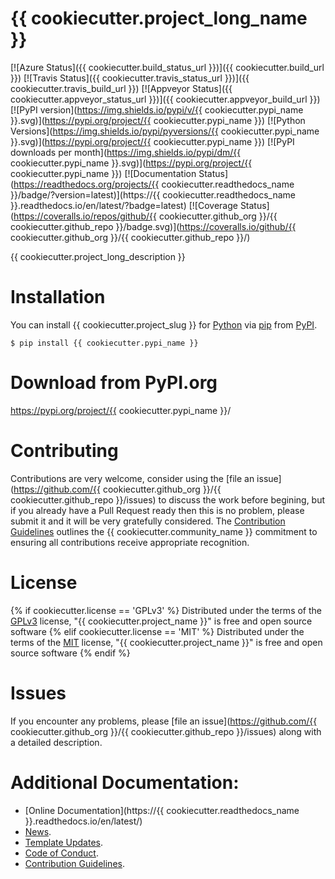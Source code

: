 # {{ cookiecutter.project_long_name }}

[![Azure Status]({{ cookiecutter.build_status_url }})]({{ cookiecutter.build_url }})
[![Travis Status]({{ cookiecutter.travis_status_url }})]({{ cookiecutter.travis_build_url }})
[![Appveyor Status]({{ cookiecutter.appveyor_status_url }})]({{ cookiecutter.appveyor_build_url }})
[![PyPI version](https://img.shields.io/pypi/v/{{ cookiecutter.pypi_name }}.svg)](https://pypi.org/project/{{ cookiecutter.pypi_name }})
[![Python Versions](https://img.shields.io/pypi/pyversions/{{ cookiecutter.pypi_name }}.svg)](https://pypi.org/project/{{ cookiecutter.pypi_name }})
[![PyPI downloads per month](https://img.shields.io/pypi/dm/{{ cookiecutter.pypi_name }}.svg)](https://pypi.org/project/{{ cookiecutter.pypi_name }})
[![Documentation Status](https://readthedocs.org/projects/{{ cookiecutter.readthedocs_name }}/badge/?version=latest)](https://{{ cookiecutter.readthedocs_name }}.readthedocs.io/en/latest/?badge=latest)
[![Coverage Status](https://coveralls.io/repos/github/{{ cookiecutter.github_org }}/{{ cookiecutter.github_repo }}/badge.svg)](https://coveralls.io/github/{{ cookiecutter.github_org }}/{{ cookiecutter.github_repo }}/)

{{ cookiecutter.project_long_description }}

# Installation

You can install {{ cookiecutter.project_slug }} for
[Python](https://www.python.org/) via
[pip](https://pypi.org/project/pip/)
from [PyPI](https://pypi.org/).

```
$ pip install {{ cookiecutter.pypi_name }}
```

# Download from PyPI.org

https://pypi.org/project/{{ cookiecutter.pypi_name }}/

# Contributing

Contributions are very welcome, consider using the
[file an issue](https://github.com/{{ cookiecutter.github_org }}/{{ cookiecutter.github_repo }}/issues)
to discuss the work before begining, but if you already have a Pull Request
ready then this is no problem, please submit it and it will be very gratefully
considered. The [Contribution Guidelines](CONTRIBUTING.md)
outlines the {{ cookiecutter.community_name }} commitment to ensuring all
contributions receive appropriate recognition.

# License

{% if cookiecutter.license == 'GPLv3' %}
Distributed under the terms of the [GPLv3](https://opensource.org/licenses/GPL-3.0)
license, "{{ cookiecutter.project_name }}" is free and open source software
{% elif cookiecutter.license == 'MIT' %}
Distributed under the terms of the [MIT](http://opensource.org/licenses/MIT)
license, "{{ cookiecutter.project_name }}" is free and open source software
{% endif %}

# Issues

If you encounter any problems, please 
[file an issue](https://github.com/{{ cookiecutter.github_org }}/{{ cookiecutter.github_repo }}/issues)
along with a detailed description.

# Additional Documentation:

* [Online Documentation](https://{{ cookiecutter.readthedocs_name }}.readthedocs.io/en/latest/)
* [News](NEWS.rst).
* [Template Updates](COOKIECUTTER_UPDATES.md).
* [Code of Conduct](CODE_OF_CONDUCT.md).
* [Contribution Guidelines](CONTRIBUTING.md).
